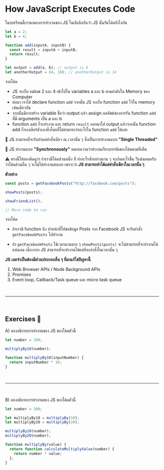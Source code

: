 # How JavaScript Executes Code

ในบทเรียนนี้เรามามองการทำงานของ JS ในเชิงลึกกันว่า JS นั้นรันโค้ดยังไงกัน

```js
let a = 2;
let b = 4;

function add(inputA, inputB) {
  const result = inputA + inputB;
  return result;
}

let output = add(a, b); // output is 6
let anotherOutput = (4, 10); // anotherOutput is 14
```

จากโค้ด

- JS จะเก็บ value 2 และ 4 เข้าไปใน variables a และ b ตามลำดับใน Memory ของ Computer
- ต่อมา เราได้ declare function `add` จากนั้น JS จะเก็บ function `add` ไว้ใน memory เช่นเดียวกัน
- จากนั้นมีการสร้าง variable ชื่อว่า output แล้ว assign ผลลัพธ์ของการรัน function `add` ที่มี arguments เป็น a และ b
- function `add` ก็จะทำงาน และ return `result` ออกมาใส่ output แล้วจากนั้น function add ก็จะเคลียร์ตัวเองทิ้งโดยที่ไม่สามารถจำอะไรใน function `add` ได้เลย

🌟 JS สามารถที่จะรับทำแค่คำสั่งเดียว ณ เวลานั้น ๆ ซึ่งเป็นการทำงานแบบ **"Single Threaded"**

🌟 JS ทำงานแบบ **"Synchronously"** หมายความว่าทำงานเรียงบรรทัดของโค้ดตามที่เห็น

⚠️ ตรงนี้ให้ลองคิดดูว่า ถ้าเรามีโค้ดส่วนหนึ่ง ที่ ทำอะไรสักอย่างนาน ๆ จะเกิดอะไรขึ้น ?​ แน่นอนครับว่าโค้ดส่วนอื่น ๆ จะไม่ได้ทำงานต่อเลย เพราะว่า **JS สามารถทำได้แค่คำสั่งเดียวในเวลานั้น ๆ**

**ตัวอย่าง**

```js
const posts = getFacebookPosts("http://facebook.com/posts");

showPosts(posts);

showFriendList();

// More code to run
```

จากโค้ด

- ถ้าเรามี function นึง ทำหน้าที่ไปขอข้อมูล Posts จาก Facebook JS จะรับคำสั่ง `getFacebookPosts` ไปทำงาน

- ถ้า `getFacebookPosts` ใช้เวลานานมาก ๆ `showPosts(posts)` จะไม่สามารถที่จะทำงานได้แน่นอน เนื่องจาก JS สามารถที่จะทำงานได้แค่ทีละคำสั่งในเวลานั้น ๆ

**JS เลยจำเป็นต้องมีส่วนประกอบอื่น ๆ ที่มาแก้ไขปัญหานี้**

1. Web Browser APIs / Node Background APIs
2. Promises
3. Event loop, Callback/Task queue และ micro task queue

<br><hr><br>

## Exercises 🏅

A) ลองอธิบายการทำงานของ JS ของโค้ดตัวนี้

```js
let number = 200;

multiplyBy10(number);

function multiplyBy10(inputNumber) {
  return inputNumber * 10;
}
```

<br><hr><br>

B) ลองอธิบายการทำงานของ JS ของโค้ดตัวนี้

```js
let number = 200;

let multiplyBy10 = multiplyBy(10);
let multiplyBy20 = multiplyBy(20);

multiplyBy10(number);
multiplyBy20(number);

function multiplyBy(value) {
  return function calculateMultiplyValue(number) {
    return number * value;
  };
}
```
